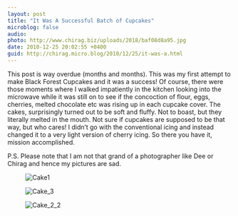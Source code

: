 ```yaml
---
layout: post
title: "It Was A Successful Batch of Cupcakes"
microblog: false
audio: 
photo: http://www.chirag.biz/uploads/2018/baf08d8a95.jpg
date: 2010-12-25 20:02:55 +0400
guid: http://chirag.micro.blog/2010/12/25/it-was-a.html
---
```

<p>This post is way overdue (months and months). This was my first attempt to make Black Forest Cupcakes and it was a success! Of course, there were those moments where I walked impatiently in the kitchen looking into the microwave while it was still on to see if the concoction of flour, eggs, cherries, melted chocolate etc was rising up in each cupcake cover. The cakes, surprisingly turned out to be soft and fluffy. Not to boast, but they literally melted in the mouth. Not sure if cupcakes are supposed to be that way, but who cares! I didn’t go with the conventional icing and instead changed it to a very light version of cherry icing. So there you have it, mission accomplished.</p>
<p>P.S. Please note that I am not that grand of a photographer like Dee or Chirag and hence my pictures are sad.</p>
<figure><img alt="Cake1" src="http://www.chirag.biz/uploads/2018/64526f348c.jpg"></figure><figure><img alt="Cake_3" src="http://www.chirag.biz/uploads/2018/49ba44850c.jpg"></figure><figure><img alt="Cake_2_2" src="http://www.chirag.biz/uploads/2018/baf08d8a95.jpg"></figure>
